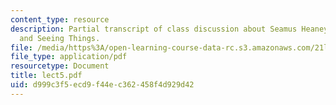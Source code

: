 ```yaml
---
content_type: resource
description: Partial transcript of class discussion about Seamus Heaney, Field Work,
  and Seeing Things.
file: /media/https%3A/open-learning-course-data-rc.s3.amazonaws.com/21l-315-prizewinners-spring-2007/d999c3f5ecd9f44ec362458f4d929d42_lect5.pdf
file_type: application/pdf
resourcetype: Document
title: lect5.pdf
uid: d999c3f5-ecd9-f44e-c362-458f4d929d42
---
```

